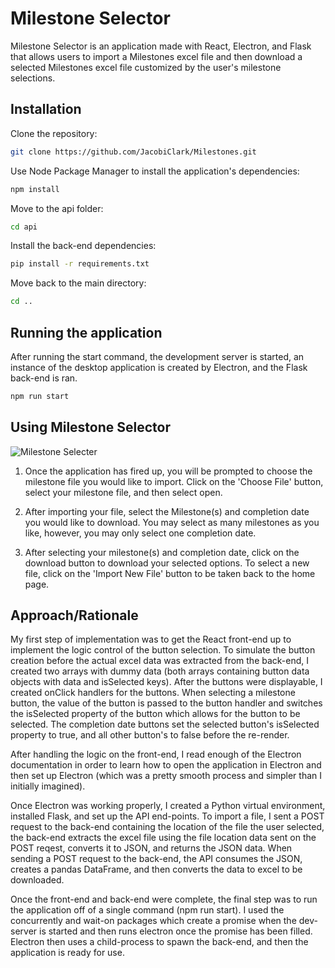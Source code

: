# Milestone Selector

Milestone Selector is an application made with React, Electron, and Flask that allows users to import a Milestones excel file and then download a selected Milestones excel file customized by the user's milestone selections.

## Installation

Clone the repository:

```bash
git clone https://github.com/JacobiClark/Milestones.git
```

Use Node Package Manager to install the application's dependencies:

```bash
npm install
```

Move to the api folder:

```bash
cd api
```

Install the back-end dependencies:

```bash
pip install -r requirements.txt
```

Move back to the main directory:

```bash
cd ..
```

## Running the application

After running the start command, the development server is started, an instance of the desktop application is created by Electron, and the Flask back-end is ran.

```bash
npm run start
```

## Using Milestone Selector

![Milestone Selecter](https://i.imgur.com/LVKE4eY.jpg)

1. Once the application has fired up, you will be prompted to choose the milestone file you would like to import. Click on the 'Choose File' button, select your milestone file, and then select open.

2. After importing your file, select the Milestone(s) and completion date you would like to download. You may select as many milestones as you like, however, you may only select one completion date.

3. After selecting your milestone(s) and completion date, click on the download button to download your selected options. To select a new file, click on the 'Import New File' button to be taken back to the home page.

## Approach/Rationale

My first step of implementation was to get the React front-end up to implement the logic control of the button selection. To simulate the button creation before the actual excel data was extracted from the back-end, I created two arrays with dummy data (both arrays containing button data objects with data and isSelected keys). After the buttons were displayable, I created onClick handlers for the buttons. When selecting a milestone button, the value of the button is passed to the button handler and switches the isSelected property of the button which allows for the button to be selected. The completion date buttons set the selected button's isSelected property to true, and all other button's to false before the re-render.

After handling the logic on the front-end, I read enough of the Electron documentation in order to learn how to open the application in Electron and then set up Electron (which was a pretty smooth process and simpler than I initially imagined).

Once Electron was working properly, I created a Python virtual environment, installed Flask, and set up the API end-points. To import a file, I sent a POST request to the back-end containing the location of the file the user selected, the back-end extracts the excel file using the file location data sent on the POST reqest, converts it to JSON, and returns the JSON data. When sending a POST request to the back-end, the API consumes the JSON, creates a pandas DataFrame, and then converts the data to excel to be downloaded.

Once the front-end and back-end were complete, the final step was to run the application off of a single command (npm run start). I used the concurrently and wait-on packages which create a promise when the dev-server is started and then runs electron once the promise has been filled. Electron then uses a child-process to spawn the back-end, and then the application is ready for use.
